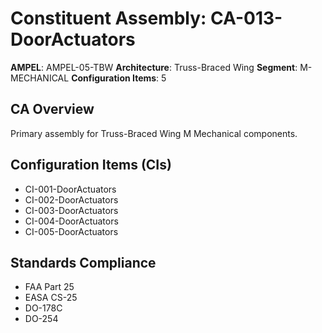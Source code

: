 # Constituent Assembly: CA-013-DoorActuators

**AMPEL**: AMPEL-05-TBW
**Architecture**: Truss-Braced Wing
**Segment**: M-MECHANICAL
**Configuration Items**: 5

## CA Overview
Primary assembly for Truss-Braced Wing M Mechanical components.

## Configuration Items (CIs)
- CI-001-DoorActuators
- CI-002-DoorActuators
- CI-003-DoorActuators
- CI-004-DoorActuators
- CI-005-DoorActuators

## Standards Compliance
- FAA Part 25
- EASA CS-25
- DO-178C
- DO-254

